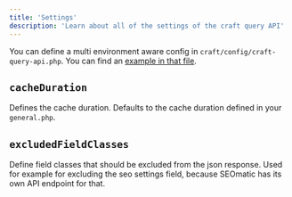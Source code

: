 ```yaml
---
title: 'Settings'
description: 'Learn about all of the settings of the craft query API'
---
```


You can define a multi environment aware config in `craft/config/craft-query-api.php`. You can find an [example in that file](https://github.com/samuelreichor/craft-query-api/blob/main/src/config.php).

## `cacheDuration`

 Defines the cache duration. Defaults to the cache duration defined in your `general.php`. 

## `excludedFieldClasses`

Define field classes that should be excluded from the json response. Used for example for excluding the seo settings field, because SEOmatic has its own API endpoint for that.